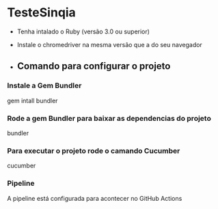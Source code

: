 # TesteSinqia

- Tenha intalado o Ruby (versão 3.0 ou superior)

- Instale o chromedriver na mesma versão que a do seu navegador

- ## Comando para configurar o projeto


### Instale a Gem Bundler

gem intall bundler


### Rode a gem Bundler para baixar as dependencias do projeto

bundler

### Para executar o projeto rode o camando Cucumber

cucumber

### Pipeline

A pipeline está configurada para acontecer no GitHub Actions